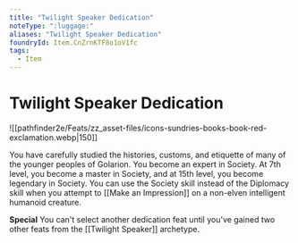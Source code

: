 ```yaml
---
title: "Twilight Speaker Dedication"
noteType: ":luggage:"
aliases: "Twilight Speaker Dedication"
foundryId: Item.CnZrnKTF8o1oV1fc
tags:
  - Item
---
```


# Twilight Speaker Dedication
![[pathfinder2e/Feats/zz_asset-files/icons-sundries-books-book-red-exclamation.webp|150]]

You have carefully studied the histories, customs, and etiquette of many of the younger peoples of Golarion. You become an expert in Society. At 7th level, you become a master in Society, and at 15th level, you become legendary in Society. You can use the Society skill instead of the Diplomacy skill when you attempt to [[Make an Impression]] on a non-elven intelligent humanoid creature.

**Special** You can't select another dedication feat until you've gained two other feats from the [[Twilight Speaker]] archetype.
